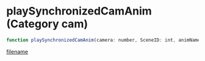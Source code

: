 # playSynchronizedCamAnim (Category cam)

```js
function playSynchronizedCamAnim(camera: number, SceneID: int, animName: string, animDictionary: string): boolean
```

[filename](playSynchronizedCamAnim_m.md ':include')